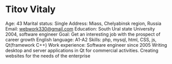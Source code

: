 # Titov Vitaly
Age: 43
Marital status: Single
Address: Miass, Chelyabinsk region, Russia
Email: webwork330@gmail.com
Education: South Ural state University 2004, software engineer
Goal: Get an interesting job with the prospect of career growth
English language: A1-A2
Skills:  php, mysql, html, CSS, js, Qt(framework С++)
Work experience: Software engineer since 2005
Writing desktop and server applications in Qt for commercial activities. Creating websites for the needs of the enterprise
